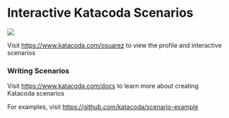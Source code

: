 # Interactive Katacoda Scenarios

[![](http://shields.katacoda.com/katacoda/osuarez/count.svg)](https://www.katacoda.com/osuarez "Get your profile on Katacoda.com")

Visit https://www.katacoda.com/osuarez to view the profile and interactive scenarios

### Writing Scenarios
Visit https://www.katacoda.com/docs to learn more about creating Katacoda scenarios

For examples, visit https://github.com/katacoda/scenario-example
